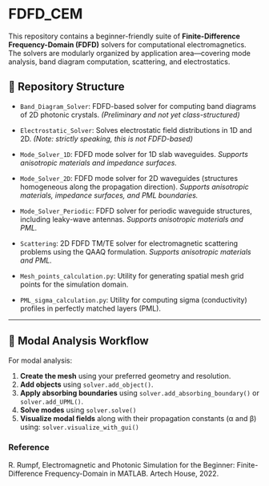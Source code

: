 # FDFD\_CEM

This repository contains a beginner-friendly suite of **Finite-Difference Frequency-Domain (FDFD)** solvers for computational electromagnetics. The solvers are modularly organized by application area—covering mode analysis, band diagram computation, scattering, and electrostatics.

## 📁 Repository Structure

* `Band_Diagram_Solver`: FDFD-based solver for computing band diagrams of 2D photonic crystals.
  *(Preliminary and not yet class-structured)*

* `Electrostatic_Solver`: Solves electrostatic field distributions in 1D and 2D.
  *(Note: strictly speaking, this is not FDFD-based)*

* `Mode_Solver_1D`: FDFD mode solver for 1D slab waveguides.
  *Supports anisotropic materials and impedance surfaces.*

* `Mode_Solver_2D`: FDFD mode solver for 2D waveguides (structures homogeneous along the propagation direction).
  *Supports anisotropic materials, impedance surfaces, and PML boundaries.*

* `Mode_Solver_Periodic`: FDFD solver for periodic waveguide structures, including leaky-wave antennas.
  *Supports anisotropic materials and PML.*

* `Scattering`: 2D FDFD TM/TE solver for electromagnetic scattering problems using the QAAQ formulation.
  *Supports anisotropic materials and PML.*

* `Mesh_points_calculation.py`: Utility for generating spatial mesh grid points for the simulation domain.

* `PML_sigma_calculation.py`: Utility for computing sigma (conductivity) profiles in perfectly matched layers (PML).

---

## 🧠 Modal Analysis Workflow

For modal analysis:

1. **Create the mesh** using your preferred geometry and resolution.
2. **Add objects** using `solver.add_object()`.
3. **Apply absorbing boundaries** using `solver.add_absorbing_boundary()` or `solver.add_UPML()`.
4. **Solve modes** using `solver.solve()`
5. **Visualize modal fields** along with their propagation constants (α and β) using: `solver.visualize_with_gui()`


### Reference
R. Rumpf, Electromagnetic and Photonic Simulation for the Beginner:
Finite-Difference Frequency-Domain in MATLAB. Artech House, 2022.


